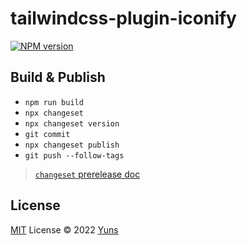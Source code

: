 # tailwindcss-plugin-iconify

[![NPM version](https://img.shields.io/npm/v/tailwindcss-plugin-iconify?color=a1b858&label=)](https://www.npmjs.com/package/tailwindcss-plugin-iconify)

## Build & Publish

- `npm run build`
- `npx changeset`
- `npx changeset version`
- `git commit`
- `npx changeset publish`
- `git push --follow-tags`

> [`changeset` prerelease doc](https://github.com/changesets/changesets/blob/main/docs/prereleases.md)

## License

[MIT](./LICENSE) License © 2022 [Yuns](https://github.com/yunsii)
